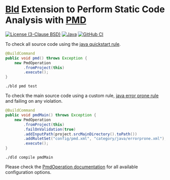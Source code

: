 # [Bld](https://rife2.com/bld) Extension to Perform Static Code Analysis with [PMD](https://pmd.github.io/)


[![License (3-Clause BSD)](https://img.shields.io/badge/license-BSD%203--Clause-blue.svg?style=flat-square)](http://opensource.org/licenses/BSD-3-Clause)
[![Java](https://img.shields.io/badge/java-17%2B-blue)](https://www.oracle.com/java/technologies/javase/jdk17-archive-downloads.html)
[![GitHub CI](https://github.com/rife2/bld-pmd/actions/workflows/bld.yml/badge.svg)](https://github.com/rife2/bld-pmd/actions/workflows/bld.yml)

To check all source code using the [java quickstart rule](https://pmd.github.io/pmd/pmd_rules_java.html).

```java
@BuildCommand
public void pmd() throws Exception {
    new PmdOperation
        .fromProject(this)
        .execute();
}
```
```text
./bld pmd test
```

To check the main source code using a custom rule, [java error prone rule](https://pmd.github.io/pmd/pmd_rules_java.html) and failing on any violation.

```java
@BuildCommand
public void pmdMain() throws Exception {
    new PmdOperation
        .fromProject(this)
        .failOnValidation(true)
        .addInputPath(project.srcMainDirectory().toPath())
        .addRuletSet("config/pmd.xml", "category/java/errorprone.xml");
        .execute();
}
```

```text
./dld compile pmdMain
```

Please check the [PmdOperation documentation](https://rife2.github.io/bld-pmd/rife/bld/extension/PmdOperation.html#method-summary) for all available configuration options.